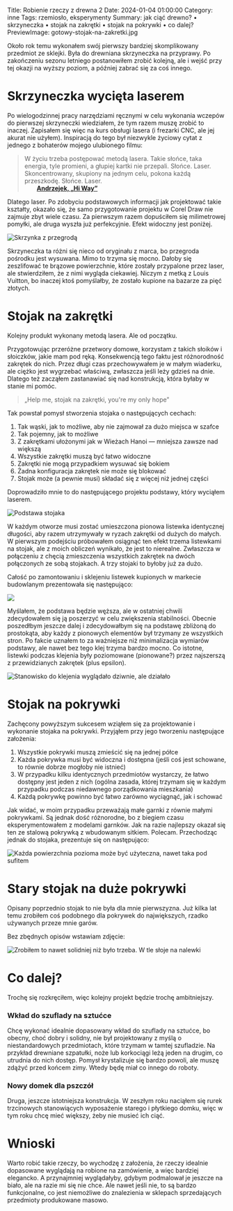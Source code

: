 Title: Robienie rzeczy z drewna 2
Date: 2024-01-04 01:00:00
Category: inne
Tags: rzemiosło, eksperymenty
Summary: jak ciąć drewno? • skrzyneczka • stojak na zakrętki • stojak na pokrywki • co dalej?
PreviewImage: gotowy-stojak-na-zakretki.jpg


Około rok temu wykonałem swój pierwszy bardziej skomplikowany przedmiot ze sklejki. Była do drewniana skrzyneczka na przyprawy. Po zakończeniu sezonu letniego postanowiłem zrobić kolejną, ale i wejść przy tej okazji na wyższy poziom, a później zabrać się za coś innego.

# Skrzyneczka wycięta laserem

Po wielogodzinnej pracy narzędziami ręcznymi w celu wykonania wczepów do pierwszej skrzyneczki wiedziałem, że tym razem muszę zrobić to inaczej. Zapisałem się więc na kurs obsługi lasera (i frezarki CNC, ale jej akurat nie użyłem). Inspiracją do tego był niezwykle życiowy cytat z jednego z bohaterów mojego ulubionego filmu:

> W życiu trzeba postępować metodą lasera. Takie słońce, taka energia, tyle promieni, a głupiej kartki nie przepali. Słońce. Laser. Skoncentrowany, skupiony na jednym celu, pokona każdą przeszkodę. Słońce. Laser.  
> &ensp;&ensp;&ensp;&ensp;[__Andrzejek, „Hi Way”__](https://youtu.be/B8TBCUmqVvY?si=LcxaI2u5gOm_U7Tp&t=80)  

Dlatego laser. Po zdobyciu podstawowych informacji jak projektować takie kształty, okazało się, że samo przygotowanie projektu w Corel Draw nie zajmuje zbyt wiele czasu. Za pierwszym razem dopuściłem się milimetrowej pomyłki, ale druga wyszła już perfekcyjnie. Efekt widoczny jest poniżej.

![Skrzynka z przegrodą]({attach}skrzyneczka.jpg)

Skrzyneczka ta różni się nieco od oryginału z marca, bo przegroda pośrodku jest wysuwana. Mimo to trzyma się mocno. Dałoby się zeszlifować te brązowe powierzchnie, które zostały przypalone przez laser, ale stwierdziłem, że z nimi wygląda ciekawiej. Niczym z metką z Louis Vuitton, bo inaczej ktoś pomyślałby, że zostało kupione na bazarze za pięć złotych.

# Stojak na zakrętki

Kolejny produkt wykonany metodą lasera. Ale od początku.

Przygotowując przeróżne przetwory domowe, korzystam z takich słoików i słoiczków, jakie mam pod ręką. Konsekwencją tego faktu jest różnorodność zakrętek do nich. Przez długi czas przechowywałem je w małym wiaderku, ale ciężko jest wygrzebać właściwą, zwłaszcza jeśli leży gdzieś na dnie. Dlatego też zacząłem zastanawiać się nad konstrukcją, która byłaby w stanie mi pomóc.

> „Help me, stojak na zakrętki, you're my only hope”

Tak powstał pomysł stworzenia stojaka o następujących cechach:

1. Tak wąski, jak to możliwe, aby nie zajmował za dużo miejsca w szafce
2. Tak pojemny, jak to możliwe
3. Z zakrętkami ułożonymi jak w Wieżach Hanoi — mniejsza zawsze nad większą
4. Wszystkie zakrętki muszą być łatwo widoczne
5. Zakrętki nie mogą przypadkiem wysuwać się bokiem
6. Żadna konfiguracja zakrętek nie może się blokować
7. Stojak może (a pewnie musi) składać się z więcej niż jednej części

Doprowadziło mnie to do następującego projektu podstawy, który wyciąłem laserem.

![Podstawa stojaka]({attach}stojak-na-zakretki.jpg)

W każdym otworze musi zostać umieszczona pionowa listewka identycznej długości, aby razem utrzymywały w ryzach zakrętki od dużych do małych. W pierwszym podejściu próbowałem osiągnąć ten efekt trzema listewkami na stojak, ale z moich obliczeń wynikało, że jest to nierealne. Zwłaszcza w połączeniu z chęcią zmieszczenia wszystkich zakrętek na dwóch połączonych ze sobą stojakach. A trzy stojaki to byłoby już za dużo.

Całość po zamontowaniu i sklejeniu listewek kupionych w markecie budowlanym prezentowała się następująco:

![]({attach}gotowy-stojak-na-zakretki.jpg)

Myślałem, że podstawa będzie węższa, ale w ostatniej chwili zdecydowałem się ją poszerzyć w celu zwiększenia stabilności. Obecnie poszedłbym jeszcze dalej i zdecydowałbym się na podstawę zbliżoną do prostokąta, aby każdy z pionowych elementów był trzymany ze wszystkich stron. Po fakcie uznałem to za ważniejsze niż minimalizacja wymiarów podstawy, ale nawet bez tego klej trzyma bardzo mocno. Co istotne, listewki podczas klejenia były poziomowane (pionowane?) przez najszerszą z przewidzianych zakrętek (plus epsilon).

![Stanowisko do klejenia wyglądało dziwnie, ale działało]({attach}klejenie-stojaka-na-zakretki.jpg)

# Stojak na pokrywki

Zachęcony powyższym sukcesem wziąłem się za projektowanie i wykonanie stojaka na pokrywki. Przyjąłem przy jego tworzeniu następujące założenia:

1. Wszystkie pokrywki muszą zmieścić się na jednej półce
2. Każda pokrywka musi być widoczna i dostępna (jeśli coś jest schowane, to równie dobrze mogłoby nie istnieć)
3. W przypadku kilku identycznych przedmiotów wystarczy, że łatwo dostępny jest jeden z nich (ogólna zasada, której trzymam się w każdym przypadku podczas niedawnego porządkowania mieszkania)
4. Każdą pokrywkę powinno być łatwo zarówno wyciągnąć, jak i schować

Jak widać, w moim przypadku przeważają małe garnki z równie małymi pokrywkami. Są jednak dość różnorodne, bo z biegiem czasu eksperymentowałem z modelami garnków. Jak na razie najlepszy okazał się ten ze stalową pokrywką z wbudowanym sitkiem. Polecam. Przechodząc jednak do stojaka, prezentuje się on następująco:

![Każda powierzchnia pozioma może być użyteczna, nawet taka pod sufitem]({attach}stojak-na-pokrywki.jpg)

# Stary stojak na duże pokrywki

Opisany poprzednio stojak to nie była dla mnie pierwszyzna. Już kilka lat temu zrobiłem coś podobnego dla pokrywek do największych, rzadko używanych przeze mnie garów.

Bez zbędnych opisów wstawiam zdjęcie:

![Zrobiłem to nawet solidniej niż było trzeba. W tle słoje na nalewki]({attach}duzy-stojak-na-pokrywki.jpg)

# Co dalej?

Trochę się rozkręciłem, więc kolejny projekt będzie trochę ambitniejszy.

### Wkład do szuflady na sztućce

Chcę wykonać idealnie dopasowany wkład do szuflady na sztućce, bo obecny, choć dobry i solidny, nie był projektowany z myślą o niestandardowych przedmiotach, które trzymam w tamtej szufladzie. Na przykład drewniane szpatułki, noże lub korkociągi leżą jeden na drugim, co utrudnia do nich dostęp. Pomysł krystalizuje się bardzo powoli, ale muszę zdążyć przed końcem zimy. Wtedy będę miał co innego do roboty.

### Nowy domek dla pszczół

Druga, jeszcze istotniejsza konstrukcja. W zeszłym roku naciąłem się rurek trzcinowych stanowiących wyposażenie starego i płytkiego domku, więc w tym roku chcę mieć większy, żeby nie musieć ich ciąć.

# Wnioski

Warto robić takie rzeczy, bo wychodzę z założenia, że rzeczy idealnie dopasowane wyglądają na robione na zamówienie, a więc bardziej elegancko. A przynajmniej wyglądałyby, gdybym podmalował je jeszcze na biało, ale na razie mi się nie chce. Ale nawet jeśli nie, to są bardzo funkcjonalne, co jest niemożliwe do znalezienia w sklepach sprzedających przedmioty produkowane masowo.
